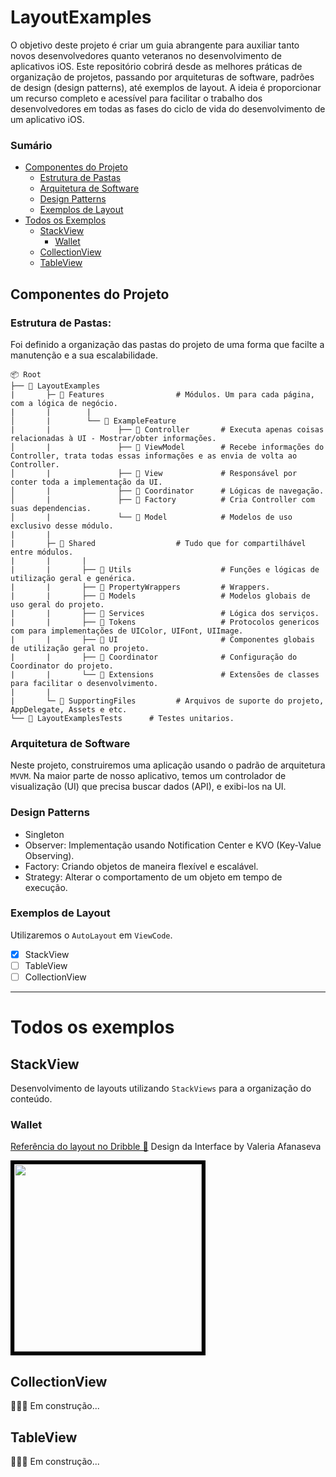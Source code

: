 # LayoutExamples

O objetivo deste projeto é criar um guia abrangente para auxiliar tanto novos desenvolvedores quanto veteranos no desenvolvimento de aplicativos iOS. Este repositório cobrirá desde as melhores práticas de organização de projetos, passando por arquiteturas de software, padrões de design (design patterns), até exemplos de layout. A ideia é proporcionar um recurso completo e acessível para facilitar o trabalho dos desenvolvedores em todas as fases do ciclo de vida do desenvolvimento de um aplicativo iOS.

### Sumário

- [Componentes do Projeto](#componentes-do-projeto)
  - [Estrutura de Pastas](#estrutura-de-pastas)
  - [Arquitetura de Software](#arquitetura-de-software)
  - [Design Patterns](#design-patterns)
  - [Exemplos de Layout](#exemplos-de-layout)
- [Todos os Exemplos](#todos-os-exemplos)
  - [StackView](#stackview)
    - [Wallet](#wallet)
  - [CollectionView](#collectionview)
  - [TableView](#tableview)

## Componentes do Projeto

### Estrutura de Pastas:

Foi definido a organização das pastas do projeto de uma forma que facilte a manutenção e a sua escalabilidade.

```
📦 Root
├── 📂 LayoutExamples
|       ├─ 📂 Features                # Módulos. Um para cada página, com a lógica de negócio.
|       |        |
│       |        └── 📂 ExampleFeature
|       |               ├── 📜 Controller       # Executa apenas coisas relacionadas à UI - Mostrar/obter informações.
│       |               ├── 📜 ViewModel        # Recebe informações do Controller, trata todas essas informações e as envia de volta ao Controller.
│       |               ├── 📜 View             # Responsável por conter toda a implementação da UI.
│       |               ├── 📜 Coordinator      # Lógicas de navegação.
│       |               ├── 📜 Factory          # Cria Controller com suas dependencias.
│       |               └── 📜 Model            # Modelos de uso exclusivo desse módulo.
|       |
|       ├─ 📂 Shared                  # Tudo que for compartilhável entre módulos.
|       |       |
|       |       ├── 📂 Utils                    # Funções e lógicas de utilização geral e genérica.
|       |       ├── 📂 PropertyWrappers         # Wrappers.
|       |       ├── 📂 Models                   # Modelos globais de uso geral do projeto.
|       |       ├── 📂 Services                 # Lógica dos serviços.
|       |       ├── 📂 Tokens                   # Protocolos genericos com para implementações de UIColor, UIFont, UIImage.
|       |       ├── 📂 UI                       # Componentes globais de utilização geral no projeto.
|       |       ├── 📂 Coordinator              # Configuração do Coordinator do projeto.
|       |       └── 📂 Extensions               # Extensões de classes para facilitar o desenvolvimento.
|       |
|       └─ 📂 SupportingFiles         # Arquivos de suporte do projeto, AppDelegate, Assets e etc.
└── 📂 LayoutExamplesTests      # Testes unitarios.
```

### Arquitetura de Software

Neste projeto, construiremos uma aplicação usando o padrão de arquitetura `MVVM`. Na maior parte de nosso aplicativo, temos um controlador de visualização (UI) que precisa buscar dados (API), e exibi-los na UI.

### Design Patterns

- Singleton
- Observer: Implementação usando Notification Center e KVO (Key-Value Observing).
- Factory: Criando objetos de maneira flexível e escalável.
- Strategy: Alterar o comportamento de um objeto em tempo de execução.

### Exemplos de Layout

Utilizaremos o `AutoLayout` em `ViewCode`.

- [x] StackView
- [ ] TableView
- [ ] CollectionView

---

# Todos os exemplos

## StackView

Desenvolvimento de layouts utilizando `StackViews` para a organização do conteúdo.

### Wallet

[Referência do layout no Dribble 🏀](https://dribbble.com/shots/24079428-Online-Wallet-Mobile-iOS-App)
Design da Interface by Valeria Afanaseva

<img src="./Assets/WalletViewPreview.gif" width="300" style="border: 6px solid black;"/>

## CollectionView

👷🏻‍♂️ Em construção...

## TableView

👷🏻‍♂️ Em construção...
